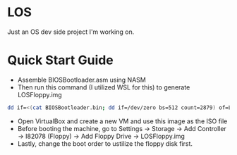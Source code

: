 # LOS

Just an OS dev side project I'm working on.

# Quick Start Guide
- Assemble BIOSBootloader.asm using NASM
- Then run this command (I utilized WSL for this) to generate LOSFloppy.img
```bash
dd if=<(cat BIOSBootloader.bin; dd if=/dev/zero bs=512 count=2879) of=LOSFloppy.img bs=512 count=2880
```
- Open VirtualBox and create a new VM and use this image as the ISO file
- Before booting the machine, go to Settings -> Storage -> Add Controller -> I82078 (Floppy) -> Add Floppy Drive -> LOSFloppy.img
- Lastly, change the boot order to ustilize the floppy disk first.
